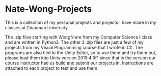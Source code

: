 # Nate-Wong-Projects
This is a collection of my personal projects and projects I have made in my classes at Chapman University.

The .zip files starting with WongN are from my Computer Science I class and are written in Python3.
The other 3 .zip files are just a few of my projects from my Visual Programming course that I wrote in C#. The programs are also
tied to the Unity Editor, so to use them and try them out, please load them into Unity version 2019.4.9f1 since that is the version our
course instructor had us build and submit our projects in. Instructions are attached to each project to test and use them.
